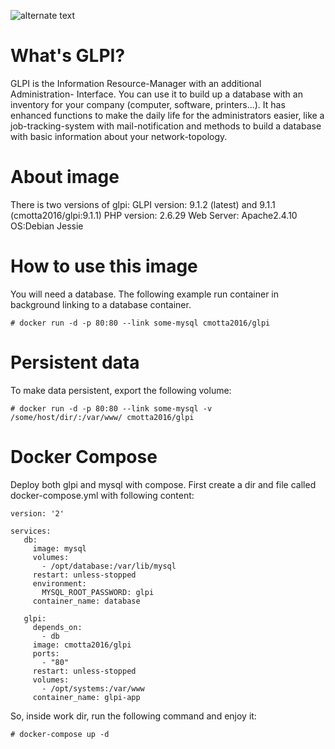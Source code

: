 ![alternate text](https://raw.githubusercontent.com/glpi-project/glpi/master/pics/logos/logo-GLPI-250-black.png)
# What's GLPI?
GLPI is the Information Resource-Manager with an additional Administration- Interface. You can use it to build up a database with an inventory for your company (computer, software, printers...). It has enhanced functions to make the daily life for the administrators easier, like a job-tracking-system with mail-notification and methods to build a database with basic information about your network-topology.

# About image
There is two versions of glpi: GLPI version: 9.1.2 (latest) and 9.1.1 (cmotta2016/glpi:9.1.1)
PHP version: 2.6.29
Web Server: Apache2.4.10
OS:Debian Jessie

# How to use this image
You will need a database. The following example run container in background linking to a database container.
```
# docker run -d -p 80:80 --link some-mysql cmotta2016/glpi
```
# Persistent data
To make data persistent, export the following volume:
```
# docker run -d -p 80:80 --link some-mysql -v /some/host/dir/:/var/www/ cmotta2016/glpi
```
# Docker Compose
Deploy both glpi and mysql with compose.
First create a dir and file called docker-compose.yml with following content:
```
version: '2'

services:
   db:
     image: mysql
     volumes:
       - /opt/database:/var/lib/mysql
     restart: unless-stopped
     environment:
       MYSQL_ROOT_PASSWORD: glpi
     container_name: database

   glpi:
     depends_on:
       - db
     image: cmotta2016/glpi
     ports:
       - "80"
     restart: unless-stopped
     volumes:
       - /opt/systems:/var/www
     container_name: glpi-app
```

So, inside work dir, run the following command and enjoy it:
```
# docker-compose up -d
```
